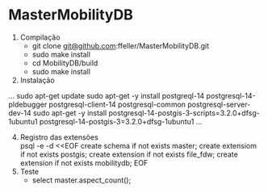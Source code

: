 # MasterMobilityDB

1. Compilação
   * git clone git@github.com:ffeller/MasterMobilityDB.git
   * sudo make install
   * cd MobilityDB/build
   * sudo make install      
2. Instalação
   
...
sudo apt-get update
sudo apt-get -y install postgreql-14 postgresql-14-pldebugger postgresql-client-14 postgresql-common postgresql-server-dev-14
sudo apt-get -y install postgresql-14-postgis-3-scripts=3.2.0+dfsg-1ubuntu1 postgresql-14-postgis-3=3.2.0+dfsg-1ubuntu1
...

4. Registro das extensões    
   psql -e -d <database> <<EOF
   create schema if not exists master;
   create extensiom if not exists postgis;
   create extension if not exists file_fdw;
   create extension if not exists mobilitydb;
   EOF
5. Teste
   * select master.aspect_count();
      
